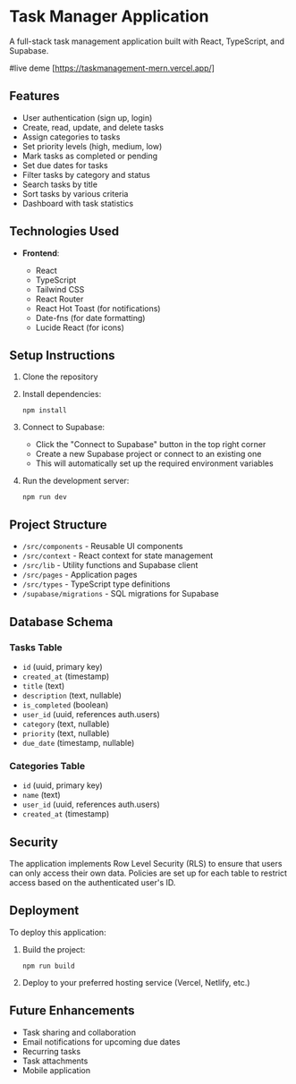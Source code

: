 # Task Manager Application

A full-stack task management application built with React, TypeScript, and Supabase.

#live deme [https://taskmanagement-mern.vercel.app/]

## Features

- User authentication (sign up, login)
- Create, read, update, and delete tasks
- Assign categories to tasks
- Set priority levels (high, medium, low)
- Mark tasks as completed or pending
- Set due dates for tasks
- Filter tasks by category and status
- Search tasks by title
- Sort tasks by various criteria
- Dashboard with task statistics

## Technologies Used

- **Frontend**:

  - React
  - TypeScript
  - Tailwind CSS
  - React Router
  - React Hot Toast (for notifications)
  - Date-fns (for date formatting)
  - Lucide React (for icons)


## Setup Instructions

1. Clone the repository
2. Install dependencies:
   ```
   npm install
   ```
3. Connect to Supabase:

   - Click the "Connect to Supabase" button in the top right corner
   - Create a new Supabase project or connect to an existing one
   - This will automatically set up the required environment variables

4. Run the development server:
   ```
   npm run dev
   ```

## Project Structure

- `/src/components` - Reusable UI components
- `/src/context` - React context for state management
- `/src/lib` - Utility functions and Supabase client
- `/src/pages` - Application pages
- `/src/types` - TypeScript type definitions
- `/supabase/migrations` - SQL migrations for Supabase

## Database Schema

### Tasks Table

- `id` (uuid, primary key)
- `created_at` (timestamp)
- `title` (text)
- `description` (text, nullable)
- `is_completed` (boolean)
- `user_id` (uuid, references auth.users)
- `category` (text, nullable)
- `priority` (text, nullable)
- `due_date` (timestamp, nullable)

### Categories Table

- `id` (uuid, primary key)
- `name` (text)
- `user_id` (uuid, references auth.users)
- `created_at` (timestamp)

## Security

The application implements Row Level Security (RLS) to ensure that users can only access their own data. Policies are set up for each table to restrict access based on the authenticated user's ID.

## Deployment

To deploy this application:

1. Build the project:

   ```
   npm run build
   ```

2. Deploy to your preferred hosting service (Vercel, Netlify, etc.)

## Future Enhancements

- Task sharing and collaboration
- Email notifications for upcoming due dates
- Recurring tasks
- Task attachments
- Mobile application
